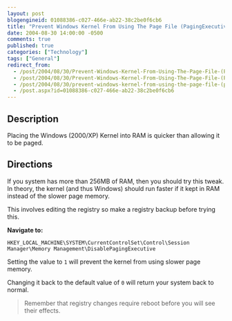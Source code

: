 ```yaml
---
layout: post
blogengineid: 01088386-c027-466e-ab22-38c2be0f6cb6
title: "Prevent Windows Kernel From Using The Page File (PagingExecutive Function)"
date: 2004-08-30 14:00:00 -0500
comments: true
published: true
categories: ["Technology"]
tags: ["General"]
redirect_from: 
  - /post/2004/08/30/Prevent-Windows-Kernel-From-Using-The-Page-File-(PagingExecutive-Function).aspx
  - /post/2004/08/30/Prevent-Windows-Kernel-From-Using-The-Page-File-(PagingExecutive-Function)
  - /post/2004/08/30/prevent-windows-kernel-from-using-the-page-file-(pagingexecutive-function)
  - /post.aspx?id=01088386-c027-466e-ab22-38c2be0f6cb6
---
```


## Description

Placing the Windows (2000/XP) Kernel into RAM is quicker than allowing it to be paged.

## Directions

If you system has more than 256MB of RAM, then you should try this tweak. In theory, the kernel (and thus Windows) should run faster if it kept in RAM instead of the slower page memory.

This involves editing the registry so make a registry backup before trying this.

**Navigate to:**

```
HKEY_LOCAL_MACHINE\SYSTEM\CurrentControlSet\Control\Session Manager\Memory Management\DisablePagingExecutive
```

Setting the value to `1` will prevent the kernel from using slower page memory.

Changing it back to the default value of `0` will return your system back to normal.

> Remember that registry changes require reboot before you will see their effects.